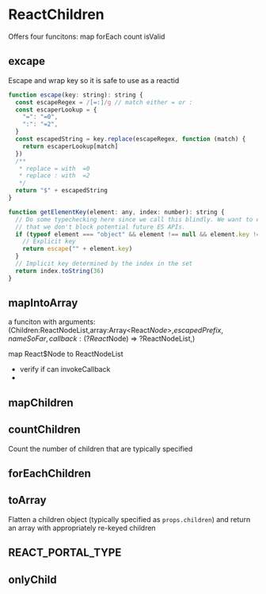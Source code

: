 # ReactChildren

Offers four funcitons: map forEach count isValid

## excape

Escape and wrap key so it is safe to use as a reactid

```js
function escape(key: string): string {
  const escapeRegex = /[=:]/g // match either = or :
  const escaperLookup = {
    "=": "=0",
    ":": "=2",
  }
  const escapedString = key.replace(escapeRegex, function (match) {
    return escaperLookup[match]
  })
  /**
   * replace = with  =0
   * replace : with  =2
   */
  return "$" + escapedString
}
```

```js
function getElementKey(element: any, index: number): string {
  // Do some typechecking here since we call this blindly. We want to ensure
  // that we don't block potential future ES APIs.
  if (typeof element === "object" && element !== null && element.key != null) {
    // Explicit key
    return escape("" + element.key)
  }
  // Implicit key determined by the index in the set
  return index.toString(36)
}
```

## mapIntoArray

<!-- still need to review -->

a funciton with arguments:
(Children:ReactNodeList,array:Array<React$Node>,escapedPrefix,nameSoFar,
callback: (?React$Node) => ?ReactNodeList,)

map React$Node to ReactNodeList

- verify if can invokeCallback
-

## mapChildren

## countChildren

Count the number of children that are typically specified

## forEachChildren

## toArray

Flatten a children object (typically specified as `props.children`) and
return an array with appropriately re-keyed children

## REACT_PORTAL_TYPE

## onlyChild
